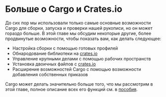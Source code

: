 # Больше о Cargo и Crates.io

До сих пор мы использовали только самые основные возможности Cargo для сборки, запуска и проверки нашей рукописи, но он может гораздо больше. В этой главе мы обсудим некоторые другие, более продвинутые возможности, чтобы показать вам, как делать следующее:

- Настройка сборки с помощью готовых профилей
- Обнародование библиотеки на [crates.io](https://crates.io/)<!--  -->
- Управление крупными делами с помощью рабочих пространств
- Установка двоичных файлов с [crates.io](https://crates.io/)<!--  -->
- Расширение возможностей Cargo с помощью возможности добавления собственных приказов

Cargo может делать значительно больше того, что мы рассмотрим в этой главе, полное описание всех его функций см. в [пособия](https://doc.rust-lang.org/cargo/).
